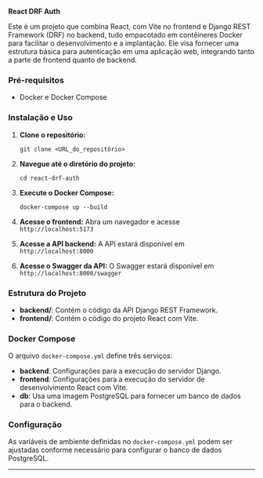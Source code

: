 **React DRF Auth**

Este é um projeto que combina React, com Vite no frontend e Django REST Framework (DRF) no backend, tudo empacotado em contêineres Docker para facilitar o desenvolvimento e a implantação. Ele visa fornecer uma estrutura básica para autenticação em uma aplicação web, integrando tanto a parte de frontend quanto de backend.

### Pré-requisitos
- Docker e Docker Compose

### Instalação e Uso

1. **Clone o repositório:**
   ```
   git clone <URL_do_repositório>
   ```

2. **Navegue até o diretório do projeto:**
   ```
   cd react-drf-auth
   ```

3. **Execute o Docker Compose:**
   ```
   docker-compose up --build
   ```

4. **Acesse o frontend:**
   Abra um navegador e acesse `http://localhost:5173`

5. **Acesse a API backend:**
   A API estará disponível em `http://localhost:8000`

6. **Acesse o Swagger da API:**
   O Swagger estará disponível em `http://localhost:8000/swagger`

### Estrutura do Projeto

- **backend/**: Contém o código da API Django REST Framework.
- **frontend/**: Contém o código do projeto React com Vite.

### Docker Compose

O arquivo `docker-compose.yml` define três serviços:

- **backend**: Configurações para a execução do servidor Django.
- **frontend**: Configurações para a execução do servidor de desenvolvimento React com Vite.
- **db**: Usa uma imagem PostgreSQL para fornecer um banco de dados para o backend.

### Configuração

As variáveis de ambiente definidas no `docker-compose.yml` podem ser ajustadas conforme necessário para configurar o banco de dados PostgreSQL.

---